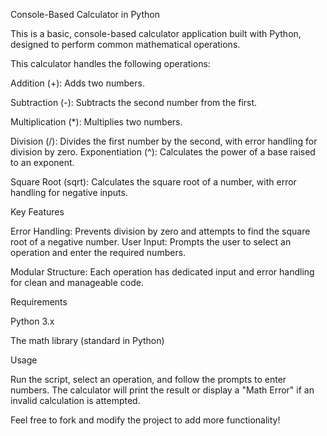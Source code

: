 Console-Based Calculator in Python

This is a basic, console-based calculator application built with Python, designed to perform common mathematical operations. 

This calculator handles the following operations:

Addition (+): Adds two numbers.

Subtraction (-): Subtracts the second number from the first.

Multiplication (*): Multiplies two numbers.

Division (/): Divides the first number by the second, with error handling for division by zero.
Exponentiation (^): Calculates the power of a base raised to an exponent.

Square Root (sqrt): Calculates the square root of a number, with error handling for negative inputs.


Key Features

Error Handling: Prevents division by zero and attempts to find the square root of a negative number.
User Input: Prompts the user to select an operation and enter the required numbers.

Modular Structure: Each operation has dedicated input and error handling for clean and manageable code.


Requirements

Python 3.x

The math library (standard in Python)


Usage

Run the script, select an operation, and follow the prompts to enter numbers. The calculator will print the result or display a "Math Error" if an invalid calculation is attempted.


Feel free to fork and modify the project to add more functionality!

